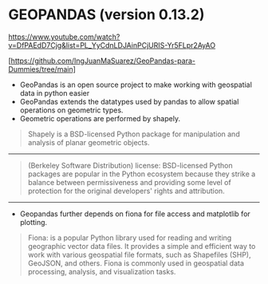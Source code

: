 # GEOPANDAS (version 0.13.2)

https://www.youtube.com/watch?v=DfPAEdD7Cjg&list=PL_YyCdnLDJAinPCjURIS-Yr5FLpr2AyAO

[https://github.com/IngJuanMaSuarez/GeoPandas-para-Dummies/tree/main]

- GeoPandas is an open source project to make working with geospatial data in python easier
- GeoPandas extends the datatypes used by pandas to allow spatial operations on geometric types.
- Geometric operations are performed by shapely.
> Shapely is a BSD-licensed Python package for manipulation and analysis of planar geometric objects.
---
> (Berkeley Software Distribution) license: BSD-licensed Python packages are popular in the Python ecosystem because they strike a balance between permissiveness and providing some level of protection for the original developers' rights and attribution.
---
- Geopandas further depends on fiona for file access and matplotlib for plotting.
> Fiona: is a popular Python library used for reading and writing geographic vector data files. It provides a simple and efficient way to work with various geospatial file formats, such as Shapefiles (SHP), GeoJSON, and others. Fiona is commonly used in geospatial data processing, analysis, and visualization tasks.
